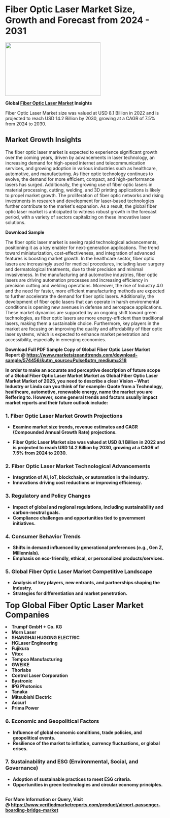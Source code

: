 <H1>Fiber Optic Laser Market Size, Growth and Forecast from 2024 - 2031</H1><img class="aligncenter size-medium wp-image-584254" src="https://thirdeyenews.in/wp-content/uploads/2024/09/Global-Market-Research-300x168.jpeg" alt="" width="300" height="168" /><p><strong>Global&nbsp;<a href="https://www.marketsizeandtrends.com/download-sample/574456/&amp;utm_source=Pulse&amp;utm_medium=218">Fiber Optic Laser Market</a> Insights</strong></p><p>Fiber Optic Laser Market size was valued at USD 8.1 Billion in 2022 and is projected to reach USD 14.2 Billion by 2030, growing at a CAGR of 7.5% from 2024 to 2030.</p><p><h2>Market Growth Insights</h2> <p>The fiber optic laser market is expected to experience significant growth over the coming years, driven by advancements in laser technology, an increasing demand for high-speed internet and telecommunication services, and growing adoption in various industries such as healthcare, automotive, and manufacturing. As fiber optic technology continues to evolve, the demand for more efficient, compact, and high-performance lasers has surged. Additionally, the growing use of fiber optic lasers in material processing, cutting, welding, and 3D printing applications is likely to propel market growth. The proliferation of fiber optic networks and rising investments in research and development for laser-based technologies further contribute to the market's expansion. As a result, the global fiber optic laser market is anticipated to witness robust growth in the forecast period, with a variety of sectors capitalizing on these innovative laser solutions.</p> <p><strong>Download Sample</strong></p> <p>The fiber optic laser market is seeing rapid technological advancements, positioning it as a key enabler for next-generation applications. The trend toward miniaturization, cost-effectiveness, and integration of advanced features is boosting market growth. In the healthcare sector, fiber optic lasers are increasingly used for medical procedures, including laser surgery and dermatological treatments, due to their precision and minimal invasiveness. In the manufacturing and automotive industries, fiber optic lasers are driving automation processes and increasing efficiency in precision cutting and welding operations. Moreover, the rise of Industry 4.0 and the need for faster, more efficient manufacturing methods are expected to further accelerate the demand for fiber optic lasers. Additionally, the development of fiber optic lasers that can operate in harsh environmental conditions is opening new avenues in defense and aerospace applications. These market dynamics are supported by an ongoing shift toward green technologies, as fiber optic lasers are more energy-efficient than traditional lasers, making them a sustainable choice. Furthermore, key players in the market are focusing on improving the quality and affordability of fiber optic laser systems, which is expected to enhance market penetration and accessibility, especially in emerging economies. <p><strong></p><p><span class=""><strong>Download Full PDF Sample Copy of Global Fiber Optic Laser Market Report</strong> @ <a href="https://www.marketsizeandtrends.com/download-sample/574456/&amp;utm_source=Pulse&amp;utm_medium=218" target="_blank">https://www.marketsizeandtrends.com/download-sample/574456/&amp;utm_source=Pulse&amp;utm_medium=218</a></span></p><p>In order to make an accurate and perceptive description of future scope of a Global&nbsp;Fiber Optic Laser Market Market as Global&nbsp;Fiber Optic Laser Market Market of 2025, you need to describe a clear Vision &ndash; What Industry or Linda can you think of for example: Quote from a Technology, healthcare, automotive, renewable energy, name the market you are Reffering to. However, some general trends and factors usually impact market reports and their future outlook include:</p><h3>1.&nbsp;<strong>Fiber Optic Laser Market Growth Projections</strong></h3><ul><li>Examine market size trends, revenue estimates and CAGR (Compounded Annual Growth Rate) projections.</li><li><p>Fiber Optic Laser Market size was valued at USD 8.1 Billion in 2022 and is projected to reach USD 14.2 Billion by 2030, growing at a CAGR of 7.5% from 2024 to 2030.</p></li></ul><h3>2.&nbsp;<strong>Fiber Optic Laser Market Technological Advancements</strong></h3><ul><li>Integration of AI, IoT, blockchain, or automation in the industry.</li><li>Innovations driving cost reductions or improving efficiency.</li></ul><h3>3.&nbsp;<strong>Regulatory and Policy Changes</strong></h3><ul><li>Impact of global and regional regulations, including sustainability and carbon-neutral goals.</li><li>Compliance challenges and opportunities tied to government initiatives.</li></ul><h3>4.&nbsp;<strong>Consumer Behavior Trends</strong></h3><ul><li>Shifts in demand influenced by generational preferences (e.g., Gen Z, Millennials).</li><li>Emphasis on eco-friendly, ethical, or personalized products/services.</li></ul><h3>5.&nbsp;<strong>Global Fiber Optic Laser Market Competitive Landscape</strong></h3><ul><li>Analysis of key players, new entrants, and partnerships shaping the industry.</li><li>Strategies for differentiation and market penetration.</li></ul><p data-pm-slice="1 1 []"><span style="color: inherit; font-family: inherit; font-size: 25px;">Top Global Fiber Optic Laser Market Companies</span></p><div class="" data-test-id=""><p><li>Trumpf GmbH + Co. KG</li><li> Morn Laser</li><li> SHANGHAI HUGONG ELECTRIC</li><li> HGLaser Engineering</li><li> Fujikura</li><li> Vitex</li><li> Tempco Manufacturing</li><li> GWEIKE</li><li> Thorlabs</li><li> Control Laser Corporation</li><li> Bystronic</li><li> IPG Photonics</li><li> Tanaka</li><li> Mitsubishi Electric</li><li> Accurl</li><li> Prima Power</li></p></div><h3>6.&nbsp;<strong>Economic and Geopolitical Factors</strong></h3><ul><li>Influence of global economic conditions, trade policies, and geopolitical events.</li><li>Resilience of the market to inflation, currency fluctuations, or global crises.</li></ul><h3>7.&nbsp;<strong>Sustainability and ESG (Environmental, Social, and Governance)</strong></h3><ul><li>Adoption of sustainable practices to meet ESG criteria.</li><li>Opportunities in green technologies and circular economy principles.</li></ul><h2><strong style="font-size: 14px;">For More Information or Query, Visit @&nbsp;</strong><a style="background-color: #ffffff; font-size: 14px;" href="https://www.marketsizeandtrends.com/report/fiber-optic-laser-market/" target="_blank">https://www.verifiedmarketreports.com/product/airport-passenger-boarding-bridge-market</a></h2>
